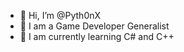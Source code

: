 - 👋 Hi, I’m @Pyth0nX
- 👀 I am a Game Developer Generalist
- 🌱 I am currently learning C# and C++

<!---
Pyth0nX/Pyth0nX is a ✨ special ✨ repository because its `README.md` (this file) appears on your GitHub profile.
You can click the Preview link to take a look at your changes.
--->
